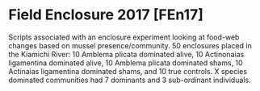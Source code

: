 # Field Enclosure 2017 [FEn17]
Scripts associated with an enclosure experiment looking at food-web changes based on mussel presence/community.
50 enclosures placed in the Kiamichi River: 10 Amblema plicata dominated alive, 10 Actinonaias ligamentina dominated alive, 10 Amblema plicata dominated shams, 10 Actinaias ligamentina dominated shams, and 10 true controls. 
X species dominated communities had 7 dominants and 3 sub-ordinant individuals.
